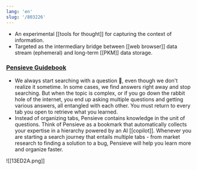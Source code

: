 ```yaml
---
lang: 'en'
slug: '/803226'
---
```


- An experimental [[tools for thought]] for capturing the context of information.
- Targeted as the intermediary bridge between [[web browser]] data stream (ephemeral) and long-term [[PKM]] data storage.

### [Pensieve Guidebook](https://cotton-saturn-259.notion.site/Pensieve-Guidebook-d0568a1ddd974952a37dc03fea234dc5)

- We always start searching with a question 🤔, even though we don't realize it sometime. In some cases, we find answers right away and stop searching. But when the topic is complex, or if you go down the rabbit hole of the internet, you end up asking multiple questions and getting various answers, all entangled with each other. You must return to every tab you open to retrieve what you learned.
- Instead of organizing tabs, Pensieve contains knowledge in the unit of questions. Think of Pensieve as a bookmark that automatically collects your expertise in a hierarchy powered by an AI [[copilot]]. Whenever you are starting a search journey that entails multiple tabs - from market research to finding a solution to a bug, Pensieve will help you learn more and organize faster.

![[13ED2A.png]]
